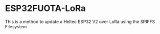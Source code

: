 # ESP32FUOTA-LoRa
This is a method to update a Heltec ESP32 V2 over LoRa using the SPIFFS Filesystem
